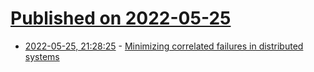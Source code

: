 # [Published on 2022-05-25](index.md)

* [2022-05-25, 21:28:25](https://news.ycombinator.com/item?id=31510814) - [Minimizing correlated failures in distributed systems](https://aws.amazon.com/builders-library/minimizing-correlated-failures-in-distributed-systems/)

